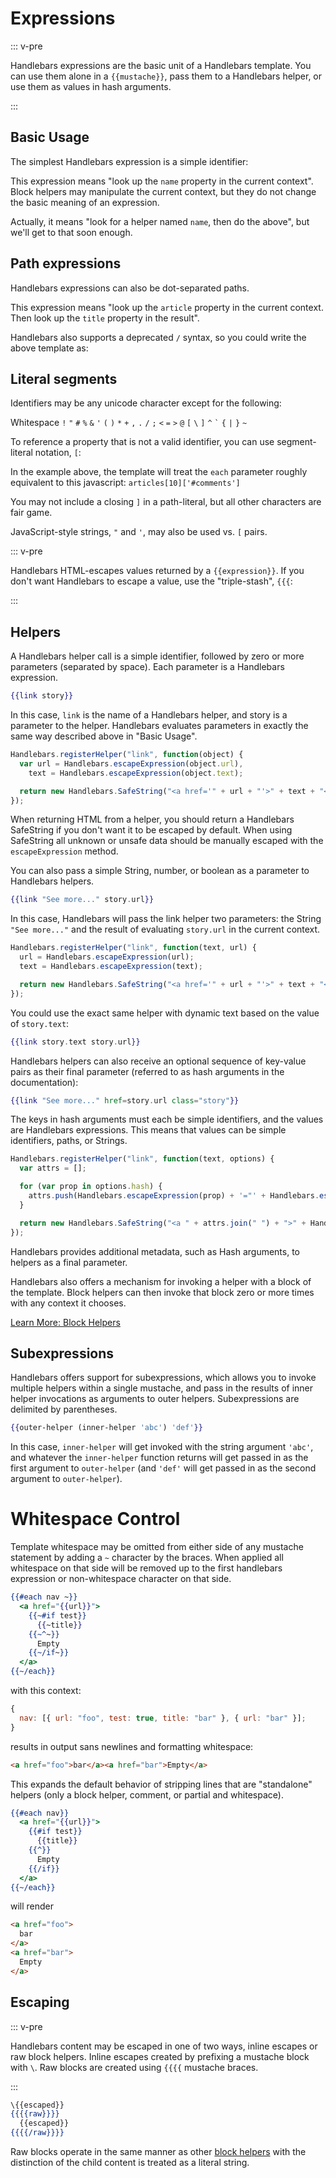 # Expressions

::: v-pre

Handlebars expressions are the basic unit of a Handlebars template. You can use them alone in a `{{mustache}}`, pass
them to a Handlebars helper, or use them as values in hash arguments.

:::

## Basic Usage

The simplest Handlebars expression is a simple identifier:

<Example examplePage="/examples/simple-expressions" />

This expression means "look up the `name` property in the current context". Block helpers may manipulate the current
context, but they do not change the basic meaning of an expression.

Actually, it means "look for a helper named `name`, then do the above", but we'll get to that soon enough.

## Path expressions

Handlebars expressions can also be dot-separated paths.

<Example examplePage="/examples/path-expressions-dot" />

This expression means "look up the `article` property in the current context. Then look up the `title` property in the
result".

Handlebars also supports a deprecated `/` syntax, so you could write the above template as:

<Example examplePage="/examples/path-expressions-slash" />

## Literal segments

Identifiers may be any unicode character except for the following:

Whitespace `!` `"` `#` `%` `&` `'` `(` `)` `*` `+` `,` `.` `/` `;` `<` `=` `>` `@` `[` `\` `]` `^` `` ` `` `{` `|` `}`
`~`

To reference a property that is not a valid identifier, you can use segment-literal notation, `[`:

<Example examplePage="/examples/literal-segments" />

In the example above, the template will treat the `each` parameter roughly equivalent to this javascript:
`articles[10]['#comments']`

You may not include a closing `]` in a path-literal, but all other characters are fair game.

JavaScript-style strings, `"` and `'`, may also be used vs. `[` pairs.

::: v-pre

Handlebars HTML-escapes values returned by a `{{expression}}`. If you don't want Handlebars to escape a value, use the
"triple-stash", `{{{`:

:::

<Example examplePage="/examples/html-escaping" :showInputOutput="true" />

## Helpers

A Handlebars helper call is a simple identifier, followed by zero or more parameters (separated by space). Each
parameter is a Handlebars expression.

```handlebars
{{link story}}
```

In this case, `link` is the name of a Handlebars helper, and story is a parameter to the helper. Handlebars evaluates
parameters in exactly the same way described above in "Basic Usage".

```js
Handlebars.registerHelper("link", function(object) {
  var url = Handlebars.escapeExpression(object.url),
    text = Handlebars.escapeExpression(object.text);

  return new Handlebars.SafeString("<a href='" + url + "'>" + text + "</a>");
});
```

When returning HTML from a helper, you should return a Handlebars SafeString if you don't want it to be escaped by
default. When using SafeString all unknown or unsafe data should be manually escaped with the `escapeExpression` method.

You can also pass a simple String, number, or boolean as a parameter to Handlebars helpers.

```handlebars
{{link "See more..." story.url}}
```

In this case, Handlebars will pass the link helper two parameters: the String `"See more..."` and the result of
evaluating `story.url` in the current context.

```js
Handlebars.registerHelper("link", function(text, url) {
  url = Handlebars.escapeExpression(url);
  text = Handlebars.escapeExpression(text);

  return new Handlebars.SafeString("<a href='" + url + "'>" + text + "</a>");
});
```

You could use the exact same helper with dynamic text based on the value of `story.text`:

```handlebars
{{link story.text story.url}}
```

Handlebars helpers can also receive an optional sequence of key-value pairs as their final parameter (referred to as
hash arguments in the documentation):

```handlebars
{{link "See more..." href=story.url class="story"}}
```

The keys in hash arguments must each be simple identifiers, and the values are Handlebars expressions. This means that
values can be simple identifiers, paths, or Strings.

```js
Handlebars.registerHelper("link", function(text, options) {
  var attrs = [];

  for (var prop in options.hash) {
    attrs.push(Handlebars.escapeExpression(prop) + '="' + Handlebars.escapeExpression(options.hash[prop]) + '"');
  }

  return new Handlebars.SafeString("<a " + attrs.join(" ") + ">" + Handlebars.escapeExpression(text) + "</a>");
});
```

Handlebars provides additional metadata, such as Hash arguments, to helpers as a final parameter.

Handlebars also offers a mechanism for invoking a helper with a block of the template. Block helpers can then invoke
that block zero or more times with any context it chooses.

[Learn More: Block Helpers](block_helpers.html)

## Subexpressions

Handlebars offers support for subexpressions, which allows you to invoke multiple helpers within a single mustache, and
pass in the results of inner helper invocations as arguments to outer helpers. Subexpressions are delimited by
parentheses.

```handlebars
{{outer-helper (inner-helper 'abc') 'def'}}
```

In this case, `inner-helper` will get invoked with the string argument `'abc'`, and whatever the `inner-helper` function
returns will get passed in as the first argument to `outer-helper` (and `'def'` will get passed in as the second
argument to `outer-helper`).

# Whitespace Control

Template whitespace may be omitted from either side of any mustache statement by adding a `~` character by the braces.
When applied all whitespace on that side will be removed up to the first handlebars expression or non-whitespace
character on that side.

```handlebars
{{#each nav ~}}
  <a href="{{url}}">
    {{~#if test}}
      {{~title}}
    {{~^~}}
      Empty
    {{~/if~}}
  </a>
{{~/each}}
```

with this context:

```js
{
  nav: [{ url: "foo", test: true, title: "bar" }, { url: "bar" }];
}
```

results in output sans newlines and formatting whitespace:

```html
<a href="foo">bar</a><a href="bar">Empty</a>
```

This expands the default behavior of stripping lines that are "standalone" helpers (only a block helper, comment, or
partial and whitespace).

```handlebars
{{#each nav}}
  <a href="{{url}}">
    {{#if test}}
      {{title}}
    {{^}}
      Empty
    {{/if}}
  </a>
{{~/each}}
```

will render

```html
<a href="foo">
  bar
</a>
<a href="bar">
  Empty
</a>
```

## Escaping

::: v-pre

Handlebars content may be escaped in one of two ways, inline escapes or raw block helpers. Inline escapes created by
prefixing a mustache block with `\`. Raw blocks are created using `{{{{` mustache braces.

:::

```handlebars
\{{escaped}}
{{{{raw}}}}
  {{escaped}}
{{{{/raw}}}}
```

Raw blocks operate in the same manner as other [block helpers](block_helpers.html) with the distinction of the child
content is treated as a literal string.
